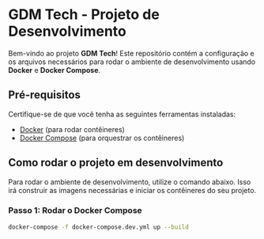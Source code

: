 # GDM Tech - Projeto de Desenvolvimento

Bem-vindo ao projeto **GDM Tech**! Este repositório contém a configuração e os arquivos necessários para rodar o ambiente de desenvolvimento usando **Docker** e **Docker Compose**.

## Pré-requisitos

Certifique-se de que você tenha as seguintes ferramentas instaladas:

- [Docker](https://www.docker.com/get-started) (para rodar contêineres)
- [Docker Compose](https://docs.docker.com/compose/install/) (para orquestrar os contêineres)

## Como rodar o projeto em desenvolvimento

Para rodar o ambiente de desenvolvimento, utilize o comando abaixo. Isso irá construir as imagens necessárias e iniciar os contêineres do seu projeto.

### Passo 1: Rodar o Docker Compose

```bash
docker-compose -f docker-compose.dev.yml up --build
